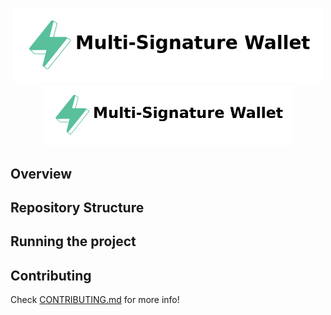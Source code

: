 <p align="center">
    <img src="./.docs/multi-signature-logo.png" height="120">
    <picture>
        <source media="(prefers-color-scheme: dark)" srcset="./.docs/multi-signature-logo-dark.png">
        <img alt="SwayApps logo" width="400px" src="./.docs/multi-signature-logo-light.png">
    </picture>
</p>

## Overview


## Repository Structure


## Running the project


## Contributing

Check [CONTRIBUTING.md](../CONTRIBUTING.md) for more info!

